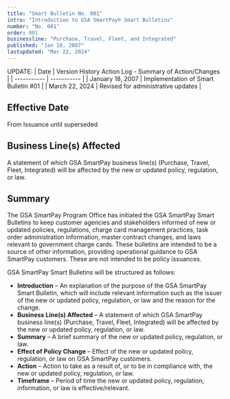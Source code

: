 ```yaml
---
title: "Smart Bulletin No. 001"
intro: "Introduction to GSA SmartPay® Smart Bulletins"
number: "No. 001"
order: 001
businessline: "Purchase, Travel, Fleet, and Integrated"
published: "Jan 18, 2007"
lastupdated: "Mar 22, 2024"
---
```


UPDATE:
| Date | Version History Action Log - Summary of Action/Changes |
| ----------- | ----------- |
| January 18, 2007 | Implementation of Smart Bulletin #01 |
| March 22, 2024 | Revised for administrative updates |

## Effective Date

From Issuance until superseded 


## Business Line(s) Affected

A statement of which GSA SmartPay business line(s) (Purchase, Travel, Fleet, Integrated) will be affected by the new or updated policy, regulation, or law.

## Summary

The GSA SmartPay Program Office has initiated the GSA SmartPay Smart Bulletins to keep customer agencies and stakeholders informed of new or updated policies, regulations, charge card management practices, task order administration information, master contract changes, and laws relevant to government charge cards. These bulletins are intended to be a source of other information, providing operational guidance to GSA SmartPay customers. These are not intended to be policy issuances. 

GSA SmartPay Smart Bulletins will be structured as follows:

- **Introduction** – An explanation of the purpose of the GSA SmartPay Smart Bulletin, which will include relevant information such as the issuer of the new or updated policy, regulation, or law and the reason for the change. 
- **Business Line(s) Affected** – A statement of which GSA SmartPay business line(s) (Purchase, Travel, Fleet, Integrated) will be affected by the new or updated policy, regulation, or law. 
- **Summary** – A brief summary of the new or updated policy, regulation, or law. 
- **Effect of Policy Change** – Effect of the new or updated policy, regulation, or law on GSA SmartPay customers.
- **Action** – Action to take as a result of, or to be in compliance with, the new or updated policy, regulation, or law. 
- **Timeframe** – Period of time the new or updated policy, regulation, information, or law is effective/relevant. 
